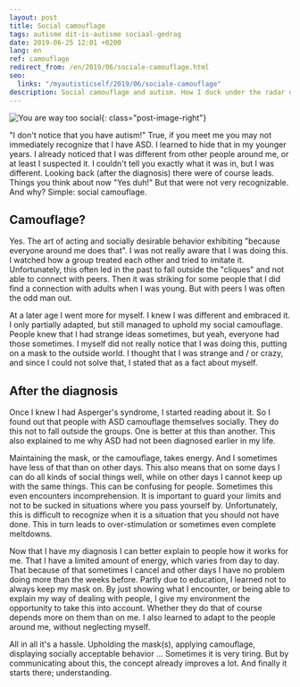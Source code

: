 ```yaml
---
layout: post
title: Social camouflage
tags: autisme dit-is-autisme sociaal-gedrag
date: 2019-06-25 12:01 +0200
lang: en
ref: camouflage
redirect_from: /en/2019/06/sociale-camouflage.html
seo:
  links: "/myautisticself/2019/06/sociale-camouflage"
description: Social camouflage and autism. How I duck under the radar of many people and how it influences my life.
---
```

![You are way too social]({{site.baseurl}}/assets/img/je-bent-sociaal.jpg){: class="post-image-right"}

"I don't notice that you have autism!" True, if you meet me you may not immediately recognize that I have ASD. I learned to hide that in my younger years. I already noticed that I was different from other people around me, or at least I suspected it. I couldn't tell you exactly what it was in, but I was different. Looking back (after the diagnosis) there were of course leads. Things you think about now "Yes duh!" But that were not very recognizable. And why? Simple: social camouflage.

## Camouflage?
Yes. The art of acting and socially desirable behavior exhibiting "because everyone around me does that". I was not really aware that I was doing this. I watched how a group treated each other and tried to imitate it. Unfortunately, this often led in the past to fall outside the "cliques" and not able to connect with peers.
Then it was striking for some people that I did find a connection with adults when I was young. But with peers I was often the odd man out.

At a later age I went more for myself. I knew I was different and embraced it. I only partially adapted, but still managed to uphold my social camouflage. People knew that I had strange ideas sometimes, but yeah, everyone had those sometimes. I myself did not really notice that I was doing this, putting on a mask to the outside world. I thought that I was strange and / or crazy, and since I could not solve that, I stated that as a fact about myself.

## After the diagnosis
Once I knew I had Asperger's syndrome, I started reading about it. So I found out that people with ASD camouflage themselves socially. They do this not to fall outside the groups. One is better at this than another. This also explained to me why ASD had not been diagnosed earlier in my life.

Maintaining the mask, or the camouflage, takes energy. And I sometimes have less of that than on other days. This also means that on some days I can do all kinds of social things well, while on other days I cannot keep up with the same things. This can be confusing for people. Sometimes this even encounters incomprehension. It is important to guard your limits and not to be sucked in situations where you pass yourself by. Unfortunately, this is difficult to recognize when it is a situation that you should not have done. This in turn leads to over-stimulation or sometimes even complete meltdowns.

Now that I have my diagnosis I can better explain to people how it works for me. That I have a limited amount of energy, which varies from day to day. That because of that sometimes I cancel and other days I have no problem doing more than the weeks before. Partly due to education, I learned not to always keep my mask on. By just showing what I encounter, or being able to explain my way of dealing with people, I give my environment the opportunity to take this into account. Whether they do that of course depends more on them than on me. I also learned to adapt to the people around me, without neglecting myself.

All in all it's a hassle. Upholding the mask(s), applying camouflage, displaying socially acceptable behavior ... Sometimes it is very tiring. But by communicating about this, the concept already improves a lot. And finally it starts there; understanding.
